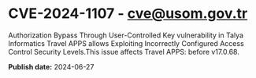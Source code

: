 # CVE-2024-1107 - cve@usom.gov.tr

Authorization Bypass Through User-Controlled Key vulnerability in Talya Informatics Travel APPS allows Exploiting Incorrectly Configured Access Control Security Levels.This issue affects Travel APPS: before v17.0.68.

**Publish date:** 2024-06-27
